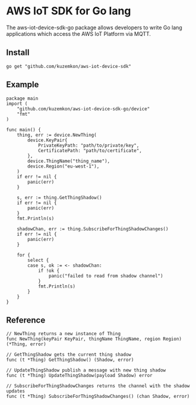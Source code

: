 # AWS IoT SDK for Go lang
The aws-iot-device-sdk-go package allows developers to write Go lang applications which access the AWS IoT Platform via MQTT.
## Install
`go get "github.com/kuzemkon/aws-iot-device-sdk"`
## Example
```
package main
import (
    "github.com/kuzemkon/aws-iot-device-sdk-go/device"
    "fmt"
)

func main() {
    thing, err := device.NewThing(
        device.KeyPair{
            PrivateKeyPath: "path/to/private/key",
            CertificatePath: "path/to/certificate",
        },
        device.ThingName("thing_name"),
        device.Region("eu-west-1"),
    )
    if err != nil {
        panic(err)
    }

    s, err := thing.GetThingShadow()
    if err != nil {
        panic(err)
    }
    fmt.Println(s)

    shadowChan, err := thing.SubscribeForThingShadowChanges()
    if err != nil {
        panic(err)
    }

    for {
        select {
        case s, ok := <- shadowChan:
            if !ok {
                panic("failed to read from shadow channel")
            }
            fmt.Println(s)
        }
    }
}
```
## Reference
```
// NewThing returns a new instance of Thing
func NewThing(keyPair KeyPair, thingName ThingName, region Region) (*Thing, error)
```
```
// GetThingShadow gets the current thing shadow
func (t *Thing) GetThingShadow() (Shadow, error)
```
```
// UpdateThingShadow publish a message with new thing shadow
func (t *Thing) UpdateThingShadow(payload Shadow) error
```
```
// SubscribeForThingShadowChanges returns the channel with the shadow updates
func (t *Thing) SubscribeForThingShadowChanges() (chan Shadow, error) 
```